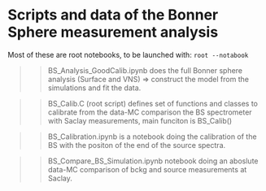 # Scripts and data of the Bonner Sphere measurement analysis

Most of these are root notebooks, to be launched with:
`root --notabook`

>> BS_Analysis_GoodCalib.ipynb does the full Bonner sphere analysis (Surface and VNS) => construct the model from the simulations and fit the data. 

>> BS_Calib.C (root script) defines set of functions and classes to calibrate from the data-MC comparison the BS spectrometer with Saclay measurements, main funciton is BS_Calib()

>> BS_Calibration.ipynb is a notebook doing the calibration of the BS with the positon of the end of the source spectra. 

>> BS_Compare_BS_Simulation.ipynb notebook doing an aboslute data-MC comparison of bckg and source measurements at Saclay. 


